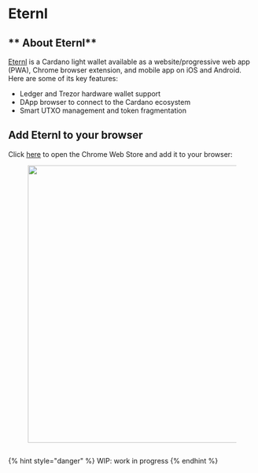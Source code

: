 # Eternl

## ** About Eternl**

[Eternl](https://eternl.io/) is a Cardano light wallet available as a website/progressive web app (PWA), Chrome browser extension, and mobile app on iOS and Android. Here are some of its key features:

* Ledger and Trezor hardware wallet support
* DApp browser to connect to the Cardano ecosystem
* Smart UTXO management and token fragmentation

## Add Eternl to your browser

Click [here](https://chrome.google.com/webstore/detail/eternl/kmhcihpebfmpgmihbkipmjlmmioameka) to open the Chrome Web Store and add it to your browser:

<div data-full-width="false">

<figure><img src="../../.gitbook/assets/web_store04.PNG" alt="" width="563"><figcaption></figcaption></figure>

 

<figure><img src="../../.gitbook/assets/web_store05.PNG" alt=""><figcaption></figcaption></figure>

</div>

{% hint style="danger" %}
WIP: work in progress
{% endhint %}
